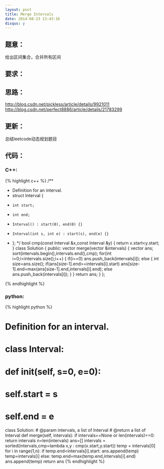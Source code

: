 ```yaml
---
layout: post
title: Merge Intervals
date: 2014-08-23 13:43:16
disqus: y
---
```


## 题意：
给出区间集合，合并所有区间

## 要求：


## 思路：
http://blog.csdn.net/pickless/article/details/9921011
http://blog.csdn.net/perfect8886/article/details/21783299

## 更新：
总结leetcode动态规划题目

## 代码：

### C++:

{% highlight c++ %}
/**
 * Definition for an interval.
 * struct Interval {
 *     int start;
 *     int end;
 *     Interval() : start(0), end(0) {}
 *     Interval(int s, int e) : start(s), end(e) {}
 * };
 */
bool cmp(const Interval &x,const Interval &y)
{
    return x.start<y.start;
}
class Solution {
public:
    vector<Interval> merge(vector<Interval> &intervals) {
        vector<Interval> ans;
        sort(intervals.begin(),intervals.end(),cmp);
        for(int i=0;i<intervals.size();i++)
        {
            if(i==0)
                ans.push_back(intervals[i]);
            else
            {
                int size=ans.size();
                if(ans[size-1].end>=intervals[i].start)
                    ans[size-1].end=max(ans[size-1].end,intervals[i].end);
                else
                    ans.push_back(intervals[i]);
            }
        }
        return ans;
    }
};


 {% endhighlight %}
### python:

{% highlight python %}

# Definition for an interval.
# class Interval:
#     def __init__(self, s=0, e=0):
#         self.start = s
#         self.end = e

class Solution:
    # @param intervals, a list of Interval
    # @return a list of Interval
    def merge(self, intervals):
        if intervals==None or len(intervals)==0:
            return intervals
        n=len(intervals)
        ans=[]
        intervals = sorted(intervals,cmp=lambda x,y : cmp(x.start,y.start))
        temp = intervals[0]
        for i in range(1,n):
            if temp.end<intervals[i].start:
                ans.append(temp)
                temp=intervals[i]
            else:
                temp.end=max(temp.end,intervals[i].end)
        ans.append(temp)
        return ans
 {% endhighlight %}

